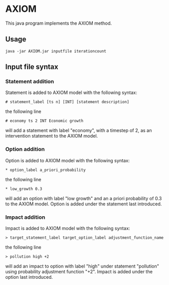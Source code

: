 # AXIOM

This java program implements the AXIOM method.


## Usage 
```
java -jar AXIOM.jar inputfile iterationcount 
```

## Input file syntax

### Statement addition

Statement is added to AXIOM model with the following syntax:

```
# statement_label [ts n] [INT] [statement description]
```
the following line 

```
# economy ts 2 INT Economic growth
```
will add a statement with label "economy", with a timestep of 2, as an intervention statement to the AXIOM model.

### Option addition

Option is added to AXIOM model with the following syntax:

```
* option_label a_priori_probability
```

the following line 

```
* low_growth 0.3
```
will add an option with label "low growth" and an a priori probability of 0.3 to the AXIOM model.
Option is added under the statement last introduced.

### Impact addition

Impact is added to AXIOM model with the following syntax:

```
> target_statement_label target_option_label adjustment_function_name
```

the following line 

```
> pollution high +2
```
will add an impact to option with label "high" under statement "pollution" using probability adjustment function "+2".
Impact is added under the option last introduced.

